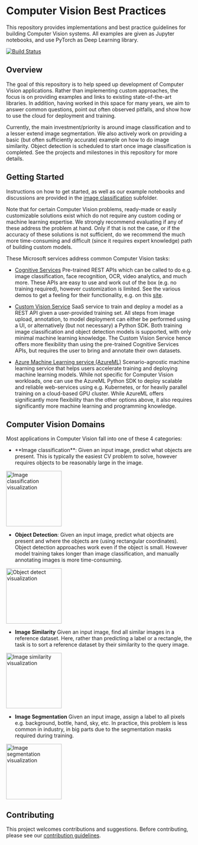 # Computer Vision Best Practices

This repository provides implementations and best practice guidelines for building Computer Vision systems. All examples are given as Jupyter notebooks, and use PyTorch as Deep Learning library.

[![Build Status](https://dev.azure.com/best-practices/computervision/_apis/build/status/Build-UnitTest?branchName=staging)](https://dev.azure.com/best-practices/computervision/_build/latest?definitionId=2&branchName=staging)

## Overview

The goal of this repository is to help speed up development of Computer Vision applications. Rather than implementing custom approaches, the focus is on providing examples and links to existing state-of-the-art libraries. In addition, having worked in this space for many years, we aim to answer common questions, point out often observed pitfalls, and show how to use the cloud for deployment and training.

Currently, the main investment/priority is around image classification and to a lesser extend image segmentation. We also actively work on providing a basic (but often sufficiently accurate) example on how to do image similarity. Object detection is scheduled to start once image classification is completed. See the projects and milestones in this repository for more details.


## Getting Started

Instructions on how to get started, as well as our example notebooks and discussions are provided in the [image classification](image_classification/README.md) subfolder.

Note that for certain Computer Vision problems, ready-made or easily customizable solutions exist which do not require any custom coding or machine learning expertise. We strongly recommend evaluating if any of these address the problem at hand. Only if that is not the case, or if the accuracy of these solutions is not sufficient, do we recommend the much more time-consuming and difficult (since it requires expert knowledge) path of building custom models.

These Microsoft  services address common Computer Vision tasks:

- [Cognitive Services](https://azure.microsoft.com/en-us/services/cognitive-services/directory/vision/)
Pre-trained REST APIs which can be called to do e.g. image classification, face recognition, OCR, video analytics, and much more. These APIs are easy to use and work out of the box (e.g. no training required), however customization is limited. See the various demos to get a feeling for their functionality, e.g. on this [site](https://azure.microsoft.com/en-us/services/cognitive-services/computer-vision/).


- [Custom Vision Service](https://azure.microsoft.com/en-us/services/cognitive-services/custom-vision-service/)
SaaS service to train and deploy a model as a REST API given a user-provided training set. All steps from image upload, annotation, to model deployment can either be performed using a UI, or alternatively (but not necessary) a Python SDK. Both training image classification and object detection models is supported, with only minimal machine learning knowledge. The Custom Vision Service hence offers more flexibility than using the pre-trained Cognitive Services APIs, but requires the user to bring and annotate their own datasets.

- [Azure Machine Learning service (AzureML)](https://azure.microsoft.com/en-us/services/machine-learning-service/)
Scenario-agnostic machine learning service that helps users accelerate training and deploying machine learning models. While not specific for Computer Vision workloads, one can use the AzureML Python SDK to deploy scalable and reliable web-services using e.g. Kubernetes, or for heavily parallel training on a cloud-based GPU cluster. While AzureML offers significantly more flexibility than the other options above, it also requires significantly more machine learning and programming knowledge.


## Computer Vision Domains

Most applications in Computer Vision fall into one of these 4 categories:

- <p> **Image classification**: Given an input image, predict what objects are present. This is typically the easiest CV problem to solve, however requires objects to be reasonably large in the image.
<img align="center" src="https://cvbp.blob.core.windows.net/public/images/document_images/intro_ic_vis.jpg" height="150" alt="Image classification visualization"/>
</p> 

- **Object Detection**: Given an input image, predict what objects are present and where the objects are (using rectangular coordinates). Object detection approaches work even if the object is small. However model training takes longer than image classification, and manually annotating images is more time-consuming.
<img align="center" src="https://cvbp.blob.core.windows.net/public/images/document_images/intro_od_vis.jpg" height="150" alt="Object detect visualization"/>

- **Image Similarity** Given an input image, find all similar images in a reference dataset. Here, rather than predicting a label or a rectangle, the task is to sort a reference dataset by their similarity to the query image.
<img align="center" src="https://cvbp.blob.core.windows.net/public/images/document_images/intro_is_vis.jpg" height="150" alt="Image similarity visualization"/>

- **Image Segmentation** Given an input image, assign a label to all pixels e.g. background, bottle, hand, sky, etc. In practice, this problem is less common in industry, in big parts due to the segmentation masks required during training.
<img align="center" src="https://cvbp.blob.core.windows.net/public/images/document_images/intro_iseg_vis.jpg" height="150" alt="Image segmentation visualization"/>


## Contributing
This project welcomes contributions and suggestions. Before contributing, please see our [contribution guidelines](CONTRIBUTING.md).
